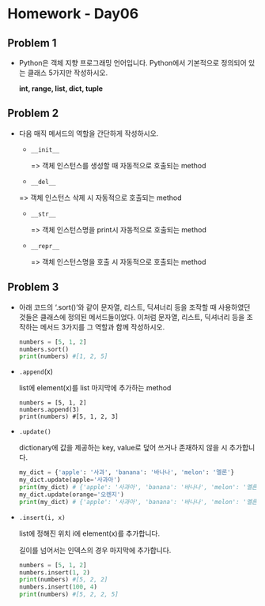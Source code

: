 # Homework - Day06



## Problem 1

- Python은 객체 지향 프로그래밍 언어입니다. Python에서 기본적으로 정의되어
  있는 클래스 5가지만 작성하시오.

  **int, range, list, dict, tuple**



## Problem 2

- 다음 매직 메서드의 역할을 간단하게 작성하시오.

  - `__init__`

    => 객체 인스턴스를 생성할 때 자동적으로 호출되는 method

  -  `__del__`

    => 객체 인스턴스 삭제 시 자동적으로 호출되는 method

  - `__str__`

    => 객체 인스턴스명을 print시 자동적으로 호출되는 method

  - `__repr__`

    => 객체 인스턴스명을 호출 시 자동적으로 호출되는 method



## Problem 3

- 아래 코드의 ‘.sort()’와 같이 문자열, 리스트, 딕셔너리 등을 조작할 때
  사용하였던 것들은 클래스에 정의된 메서드들이었다. 이처럼 문자열, 리스트,
  딕셔너리 등을 조작하는 메서드 3가지를 그 역할과 함께 작성하시오.

  ```python
  numbers = [5, 1, 2]
  numbers.sort()
  print(numbers) #[1, 2, 5]
  ```

- `.append`(x)

  list에 element(x)를 list 마지막에 추가하는 method

  ```
  numbers = [5, 1, 2]
  numbers.append(3)
  print(numbers) #[5, 1, 2, 3]
  ```

  

- `.update()`

  dictionary에 값을 제공하는 key, value로 덮어 쓰거나 존재하지 않을 시 추가합니다.

  ```python
  my_dict = {'apple': '사과', 'banana': '바나나', 'melon': '멜론'}
  my_dict.update(apple='사과아')
  print(my_dict) # {'apple': '사과아', 'banana': '바나나', 'melon': '멜론'}
  my_dict.update(orange='오렌지')
  print(my_dict) # {'apple': '사과아', 'banana': '바나나', 'melon': '멜론', 'orange': '오렌지'}
  ```

  

- `.insert(i, x)`

  list에 정해진 위치 i에 element(x)를 추가합니다.

  길이를 넘어서는 인덱스의 경우 마지막에 추가합니다.

  ```python
  numbers = [5, 1, 2]
  numbers.insert(1, 2)
  print(numbers) #[5, 2, 2]
  numbers.insert(100, 4)
  print(numbers) #[5, 2, 2, 5]
  ```

  